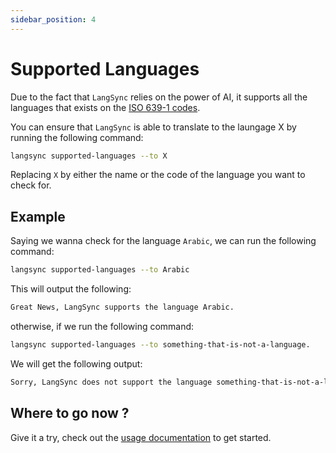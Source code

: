 ```yaml
---
sidebar_position: 4
---
```


# Supported Languages

Due to the fact that `LangSync` relies on the power of AI, it supports all the languages that exists on the [ISO 639-1 codes](https://en.wikipedia.org/wiki/List_of_ISO_639-1_codes).

You can ensure that `LangSync` is able to translate to the laungage X by running the following command:

```bash
langsync supported-languages --to X
```

Replacing `X` by either the name or the code of the language you want to check for.

## Example

Saying we wanna check for the language `Arabic`, we can run the following command:

```bash
langsync supported-languages --to Arabic
```

This will output the following:

```bash
Great News, LangSync supports the language Arabic.
```

otherwise, if we run the following command:

```bash
langsync supported-languages --to something-that-is-not-a-language.
```

We will get the following output:

```bash
Sorry, LangSync does not support the language something-that-is-not-a-language.
```

## Where to go now ?

Give it a try, check out the [usage documentation](./cli-usage/auth.md) to get started.

